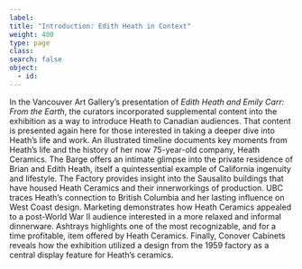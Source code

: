 ```yaml
---
label:
title: "Introduction: Edith Heath in Context"
weight: 400
type: page
class:
search: false
object:
  - id:
---
```

In the Vancouver Art Gallery’s presentation of *Edith Heath and Emily Carr: From the Earth*, the curators incorporated supplemental content into the exhibition as a way to introduce Heath to Canadian audiences. That content is presented again here for those interested in taking a deeper dive into Heath’s life and work. An illustrated timeline documents key moments from Heath’s life and the history of her now 75-year-old company, Heath Ceramics. The Barge offers an intimate glimpse into the private residence of Brian and Edith Heath, itself a quintessential example of California ingenuity and lifestyle. The Factory provides insight into the Sausalito buildings that have housed Heath Ceramics and their innerworkings of production. UBC traces Heath’s connection to British Columbia and her lasting influence on West Coast design. Marketing demonstrates how Heath Ceramics appealed to a post-World War II audience interested in a more relaxed and informal dinnerware. Ashtrays highlights one of the most recognizable, and for a time profitable, item offered by Heath Ceramics. Finally, Conover Cabinets reveals how the exhibition utilized a design from the 1959 factory as a central display feature for Heath’s ceramics.
